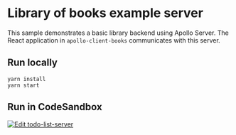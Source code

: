 # Library of books example server

This sample demonstrates a basic library backend using Apollo Server. The React application in `apollo-client-books` communicates with this server.

## Run locally

```shell
yarn install
yarn start
```

## Run in CodeSandbox

<a href="https://codesandbox.io/s/github/apollographql/docs-examples/tree/main/full-stack/todo-list/todo-list-server?fontsize=14&hidenavigation=1&theme=dark">
  <img alt="Edit todo-list-server" src="https://codesandbox.io/static/img/play-codesandbox.svg">
</a>

